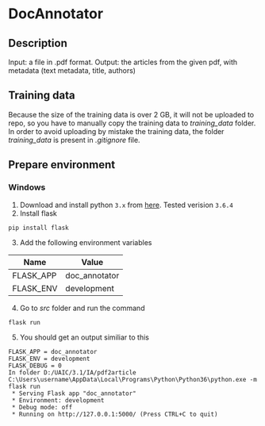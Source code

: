 # DocAnnotator
## Description
Input: a file in .pdf format. Output: the articles from the given pdf, with metadata (text metadata, title, authors)

## Training data
Because the size of the training data is over 2 GB, it will not be uploaded to repo, so you have to manually copy the training data to *training_data* folder. In order to avoid uploading by mistake the training data, the folder *training_data* is present in *.gitignore* file.

## Prepare environment
### Windows
1. Download and install python `3.x` from [here](https://www.python.org/downloads/). Tested verision `3.6.4`
2. Install flask
```
pip install flask
```
3. Add the following environment variables

| Name | Value |
| ------ | ------ |
| FLASK_APP | doc_annotator |
| FLASK_ENV | development |

4. Go to *src* folder and run the command 
```
flask run
```
5. You should get an output similiar to this
```
FLASK_APP = doc_annotator
FLASK_ENV = development
FLASK_DEBUG = 0
In folder D:/UAIC/3.1/IA/pdf2article
C:\Users\username\AppData\Local\Programs\Python\Python36\python.exe -m flask run
 * Serving Flask app "doc_annotator"
 * Environment: development
 * Debug mode: off
 * Running on http://127.0.0.1:5000/ (Press CTRL+C to quit)

```